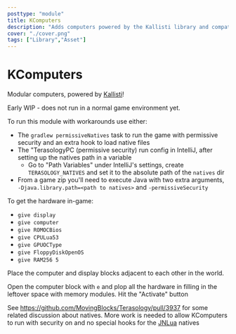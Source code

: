 ```yaml
---
posttype: "module" 
title: KComputers
description: "Adds computers powered by the Kallisti library and compatible with OpenComputers."
cover: "./cover.png"
tags: ["Library","Asset"]
---
```

KComputers
=================

Modular computers, powered by [Kallisti](https://github.com/Terasology/Kallisti)!

Early WIP - does not run in a normal game environment yet.

To run this module with workarounds use either:

* The `gradlew permissiveNatives` task to run the game with permissive security and an extra hook to load native files
* The "TerasologyPC (permissive security) run config in IntelliJ, after setting up the natives path in a variable
  * Go to "Path Variables" under IntelliJ's settings, create `TERASOLOGY_NATIVES` and set it to the absolute path of the `natives` dir
* From a game zip you'll need to execute Java with two extra arguments, `-Djava.library.path=<path to natives>` and `-permissiveSecurity` 
  
To get the hardware in-game:

* `give display`
* `give computer`
* `give ROMOCBios`
* `give CPULua53`
* `give GPUOCType`
* `give FloppyDiskOpenOS`
* `give RAM256 5`

Place the computer and display blocks adjacent to each other in the world.

Open the computer block with `e` and plop all the hardware in filling in the leftover space with memory modules. Hit the "Activate" button

See https://github.com/MovingBlocks/Terasology/pull/3937 for some related discussion about natives. More work is needed to allow KComputers to run with security on and no special hooks for the [JNLua](https://github.com/MovingBlocks/JNlua) natives
